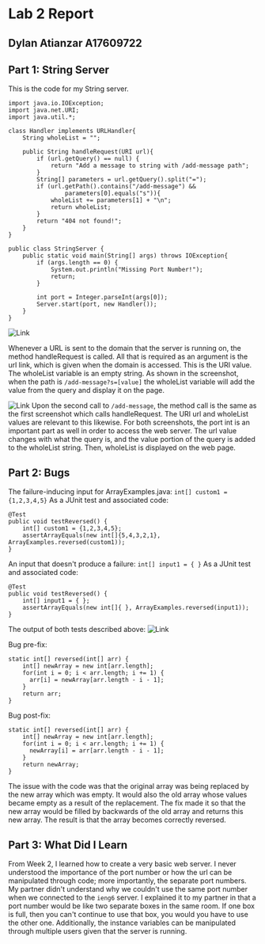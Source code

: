 # Lab 2 Report
## Dylan Atianzar A17609722
## Part 1: String Server
This is the code for my String server.
```
import java.io.IOException;
import java.net.URI;
import java.util.*;

class Handler implements URLHandler{
    String wholeList = "";

    public String handleRequest(URI url){
        if (url.getQuery() == null) {
            return "Add a message to string with /add-message path";
        }
        String[] parameters = url.getQuery().split("=");
        if (url.getPath().contains("/add-message") && 
                parameters[0].equals("s")){
            wholeList += parameters[1] + "\n";
            return wholeList;
        }
        return "404 not found!";
    }
}

public class StringServer {
    public static void main(String[] args) throws IOException{
        if (args.length == 0) {
            System.out.println("Missing Port Number!");
            return;
        }

        int port = Integer.parseInt(args[0]);
        Server.start(port, new Handler());
    }
}
```
![Link](https://user-images.githubusercontent.com/69043855/215021280-2d4a44c2-c30f-4b4b-b755-777c8ed8ddbd.png)

Whenever a URL is sent to the domain that the server is running on, the method handleRequest is called. All that is required as an argument is the url link, which is given when the domain is accessed. This is the URI value. The wholeList variable is an empty string. As shown in the screenshot, when the path is `/add-message?s=[value]` the wholeList variable will add the value from the query and display it on the page. 

![Link](https://user-images.githubusercontent.com/69043855/215035170-30e3edd0-8e3e-4462-86a1-e58e25298630.png)
Upon the second call to `/add-message`, the method call is the same as the first screenshot which calls handleRequest. The URI url and wholeList values are relevant to this likewise. For both screenshots, the port int is an important part as well in order to access the web server. The url value changes with what the query is, and the value portion of the query is added to the wholeList string. Then, wholeList is displayed on the web page.

## Part 2: Bugs
The failure-inducing input for ArrayExamples.java: `int[] custom1 = {1,2,3,4,5}`
As a JUnit test and associated code: 
```
@Test
public void testReversed() {
    int[] custom1 = {1,2,3,4,5};
    assertArrayEquals(new int[]{5,4,3,2,1}, ArrayExamples.reversed(custom1));
}
```
An input that doesn't produce a failure: `int[] input1 = { }`
As a JUnit test and associated code:
```
@Test
public void testReversed() {
    int[] input1 = { };
    assertArrayEquals(new int[]{ }, ArrayExamples.reversed(input1));
}
```

The output of both tests described above:
![Link](https://user-images.githubusercontent.com/69043855/215305087-8cdb5ea6-dfdc-4f62-95c3-07b24c923637.png)

Bug pre-fix:
```
static int[] reversed(int[] arr) {
    int[] newArray = new int[arr.length];
    for(int i = 0; i < arr.length; i += 1) {
      arr[i] = newArray[arr.length - i - 1];
    }
    return arr;
}
```

Bug post-fix:
```
static int[] reversed(int[] arr) {
    int[] newArray = new int[arr.length];
    for(int i = 0; i < arr.length; i += 1) {
      newArray[i] = arr[arr.length - i - 1];
    }
    return newArray;
}
```

The issue with the code was that the original array was being replaced by the new array which was empty. It would also the old array whose values became empty as a result of the replacement. The fix made it so that the new array would be filled by backwards of the old array and returns this new array. The result is that the array becomes correctly reversed.

## Part 3: What Did I Learn
From Week 2, I learned how to create a very basic web server. I never understood the importance of the port number or how the url can be manipulated through code; more importantly, the separate port numbers. My partner didn't understand why we couldn't use the same port number when we connected to the `ieng6` server. I explained it to my partner in that a port number would be like two separate boxes in the same room. If one box is full, then you can't continue to use that box, you would you have to use the other one. Additionally, the instance variables can be manipulated through multiple users given that the server is running.
